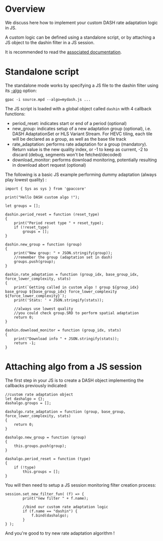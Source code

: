 # Overview 

We discuss here how to implement your custom DASH rate adaptation logic in JS.

A custom logic can be defined using a standalone script, or by attaching a JS object to the dashin filter in a JS session.

It is recommended to read the [associated documentation](https://doxygen.gpac.io/group__dash__grp.html).


# Standalone script

The standalone mode works by specifying a JS file to the dashin filter using its [-algo](dashin#algo) option:

```
gpac -i source.mpd --algo=mydash.js ...
```

The JS script is loaded with a global object called `dashin` with 4 callback functions:

-  period_reset: indicates start or end of a period (optional)
-  new_group: indicates setup of a new adaptation group (optional), i.e. DASH AdaptationSet or HLS Variant Stream. For HEVC tiling, each tile will be declared as a group, as well as the base tile track
-  rate_adaptation: performs rate adaptation for a group (mandatory). Return value is the new quality index, or -1 to keep as current, -2 to discard (debug, segments won't be fetched/decoded)
-  download_monitor: performs download monitoring, potentially resulting in download abort request (optional)

The following is a basic JS example performing dummy adaptation (always play lowest quality) :

```
import { Sys as sys } from 'gpaccore'

print("Hello DASH custom algo !");

let groups = [];

dashin.period_reset = function (reset_type)
{
	print("Period reset type " + reset_type);
	if (!reset_type)
		groups = [];
}

dashin.new_group = function (group)
{
	print("New group: " + JSON.stringify(group));
	//remember the group (adaptation set in dash)
	groups.push(group);
}

dashin.rate_adaptation = function (group_idx, base_group_idx, force_lower_complexity, stats)
{
	print(`Getting called in custom algo ! group ${group_idx} base_group ${base_group_idx} force_lower_complexity ${force_lower_complexity}`);
	print('Stats: ' + JSON.stringify(stats));

	//always use lowest quality
	//you could check group.SRD to perform spatial adaptation
	return 0;
}

dashin.download_monitor = function (group_idx, stats)
{
	print("Download info " + JSON.stringify(stats));
	return -1;
}

```

# Attaching algo from a JS session

The first step in your JS is to create a DASH object implementing the callbacks previously indicated:


```
//custom rate adaptation object
let dashalgo = {};
dashalgo.groups = [];

dashalgo.rate_adaptation = function (group, base_group, force_lower_complexity, stats)
{
	return 0;
}

dashalgo.new_group = function (group)
{
	this.groups.push(group);
}

dashalgo.period_reset = function (type)
{
	if (!type)
		this.groups = [];
}

```


You will then need to setup a JS session monitoring filter creation process:

```
session.set_new_filter_fun( (f) => {
		print("new filter " + f.name);

		//bind our custom rate adaptation logic
		if (f.name == "dashin") {
			f.bind(dashalgo);
		}
} ); 

```

And you're good to try new rate adaptation algorithm !

